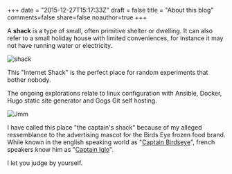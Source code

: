 +++
date = "2015-12-27T15:17:33Z"
draft = false
title = "About this blog"
comments=false
share=false
noauthor=true
+++


A **shack** is a type of small, often primitive shelter or dwelling. It can also refer to a small holiday house with limited conveniences, for instance it may not have running water or electricity.

![shack](/images/lew_kilborn_shack.jpg)

This "Internet Shack" is the perfect place for random experiments that bother nobody.

The ongoing explorations relate to linux configuration with Ansible, Docker, Hugo static site generator and Gogs Git self hosting.

![Jmm](/images/jmm_picture.jpeg)

I have called this place "the captain's shack" because of my alleged ressemblance to the advertising mascot for the Birds Eye frozen food brand. While known in the english speaking world as "[Captain Birdseye](https://en.wikipedia.org/wiki/Captain_Birdseye)", french speakers know him as "[Captain Iglo](https://fr.wikipedia.org/wiki/Captain_Iglo)".

I let you judge by yourself.
